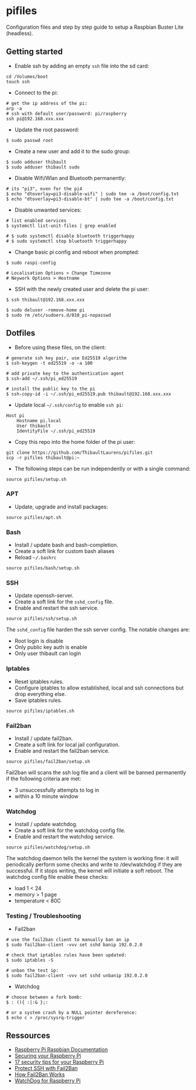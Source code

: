 # pifiles

Configuration files and step by step guide to setup a Raspbian Buster Lite (headless).

## Getting started

- Enable ssh by adding an empty `ssh` file into the sd card:
```
cd /Volumes/boot
touch ssh
```

- Connect to the pi:
```
# get the ip address of the pi:
arp -a
# ssh with default user/password: pi/raspberry
ssh pi@192.168.xxx.xxx
```

- Update the root password:
```
$ sudo passwd root
```

- Create a new user and add it to the sudo group:
```
$ sudo adduser thibault
$ sudo adduser thibault sudo
```

- Disable Wifi/Wlan and Bluetooth permanently:
```
# its "pi3", even for the pi4
$ echo "dtoverlay=pi3-disable-wifi" | sudo tee -a /boot/config.txt
$ echo "dtoverlay=pi3-disable-bt" | sudo tee -a /boot/config.txt
```

- Disable unwanted services:
```
# list enabled services
$ systemctl list-unit-files | grep enabled

# $ sudo systemctl disable bluetooth triggerhappy
# $ sudo systemctl stop bluetooth triggerhappy
```

- Change basic pi config and reboot when prompted:
```
$ sudo raspi-config

# Localisation Options > Change Timezone
# Neywork Options > Hostname
```

- SSH with the newly created user and delete the pi user:
```
$ ssh thibault@192.168.xxx.xxx

$ sudo deluser -remove-home pi
$ sudo rm /etc/sudoers.d/010_pi-nopasswd
```

## Dotfiles

- Before using these files, on the client:
```
# generate ssh key pair, use Ed25519 algorithm
$ ssh-keygen -t ed25519 -o -a 100

# add private key to the authentication agent
$ ssh-add ~/.ssh/pi_ed25519

# install the public key to the pi
$ ssh-copy-id -i ~/.ssh/pi_ed25519.pub thibault@192.168.xxx.xxx
```

- Update local `~/.ssh/config` to enable `ssh pi`:
```
Host pi
    Hostname pi.local
    User thibault
    IdentityFile ~/.ssh/pi_ed25519
```

- Copy this repo into the home folder of the pi user:
```
git clone https://github.com/ThibaultLaurens/pifiles.git
scp -r pifiles thibault@pi:~
```

- The following steps can be run independently or with a single command:
```
source pifiles/setup.sh
```

### APT

- Update, upgrade and install packages:
```
source pifiles/apt.sh
```

### Bash

- Install / update bash and bash-completion.
- Create a soft link for custom bash aliases
- Reload `~/.bashrc`
```
source pifiles/bash/setup.sh
```

### SSH

- Update openssh-server.
- Create a soft link for the `sshd_config` file.
- Enable and restart the ssh service.
```
source pifiles/ssh/setup.sh
```

The `sshd_config` file harden the ssh server config. The notable changes are:
- Root login is disable
- Only public key auth is enable
- Only user thibault can login

### Iptables

- Reset iptables rules.
- Configure iptables to allow established, local and ssh connections but drop everything else.
- Save iptables rules.
```
source pifiles/iptables.sh
```

### Fail2ban

- Install / update fail2ban.
- Create a soft link for local jail configuration.
- Enable and restart the fail2ban service.
```
source pifiles/fail2ban/setup.sh
```

Fail2ban will scans the ssh log file and a client will be banned permanently if the following criteria are met:
- 3 unsuccessfully attempts to log in
- within a 10 minute window

### Watchdog

- Install / update watchdog.
- Create a soft link for the watchdog config file.
- Enable and restart the watchdog service.
```
source pifiles/watchdog/setup.sh
```

The watchdog daemon tells the kernel the system is working fine: it will periodically perform some checks and write to /dev/watchdog if they are successful. If it stops writing, the kernel will initiate a soft reboot.
The watchdog config file enable these checks:
- load 1 < 24
- memory > 1 page
- temperature < 80C

### Testing / Troubleshooting

- Fail2ban
```
# use the fail2ban client to manually ban an ip
$ sudo fail2ban-client -vvv set sshd banip 192.0.2.0

# check that iptables rules have been updated:
$ sudo iptables -S

# unban the test ip:
$ sudo fail2ban-client -vvv set sshd unbanip 192.0.2.0
```

- Watchdog
```
# choose between a fork bomb:
$ : (){ :|:& };:

# or a system crash by a NULL pointer dereference:
$ echo c > /proc/sysrq-trigger
```

## Ressources

- [Raspberry Pi Raspbian Documentation](https://www.raspberrypi.org/documentation/raspbian/)
- [Securing your Raspberry Pi](https://www.raspberrypi.org/documentation/configuration/security.md)
- [17 security tips for your Raspberry Pi](https://raspberrytips.com/security-tips-raspberry-pi)
- [Protect SSH with Fail2Ban](https://www.digitalocean.com/community/tutorials/how-to-protect-ssh-with-fail2ban-on-ubuntu-14-04#conclusion)
- [How Fail2Ban Works](https://www.digitalocean.com/community/tutorials/how-fail2ban-works-to-protect-services-on-a-linux-server)
- [WatchDog for Raspberry Pi](https://blog.kmp.or.at/watchdog-for-raspberry-pi/)
